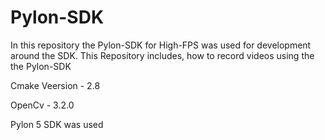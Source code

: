 # Pylon-SDK
In this repository the Pylon-SDK for High-FPS was used for development around the SDK. This Repository includes, how to record videos using the the Pylon-SDK

Cmake Veersion - 2.8

OpenCv - 3.2.0

Pylon 5 SDK was used
